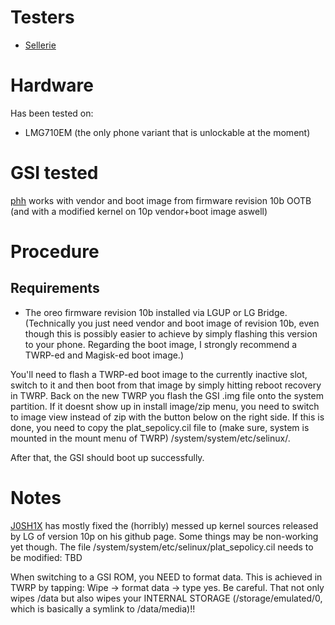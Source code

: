 # Testers
- [Sellerie](https://www.github.com/sellerie98)

# Hardware
Has been tested on:
- LMG710EM (the only phone variant that is unlockable at the moment)

# GSI tested
[phh](https://forum.xda-developers.com/project-treble/trebleenabled-device-development/experimental-phh-treble-t3709659) works with vendor and boot image from firmware revision 10b OOTB (and with a modified kernel on 10p vendor+boot image aswell)

# Procedure
## Requirements
- The oreo firmware revision 10b installed via LGUP or LG Bridge. (Technically you just need vendor and boot image of revision 10b, even though this is possibly easier to achieve by simply flashing this version to your phone.
Regarding the boot image, I strongly recommend a TWRP-ed and Magisk-ed boot image.)

You'll need to flash a TWRP-ed boot image to the currently inactive slot, switch to it and then boot from that image by simply hitting reboot recovery in TWRP.
Back on the new TWRP you flash the GSI .img file onto the system partition. If it doesnt show up in install image/zip menu, you need to switch to image view instead of zip with the button below on the right side.
If this is done, you need to copy the plat_sepolicy.cil file to (make sure, system is mounted in the mount menu of TWRP) /system/system/etc/selinux/.

After that, the GSI should boot up successfully.


# Notes
[J0SH1X](https://www.github.com/J0SH1X) has mostly fixed the (horribly) messed up kernel sources released by LG of version 10p on his github page. Some things may be non-working yet though.
The file /system/system/etc/selinux/plat_sepolicy.cil needs to be modified: TBD

When switching to a GSI ROM, you NEED to format data. This is achieved in TWRP by tapping: Wipe -> format data -> type yes. Be careful. That not only wipes /data but also wipes your INTERNAL STORAGE (/storage/emulated/0, which is basically a symlink to /data/media)!!
